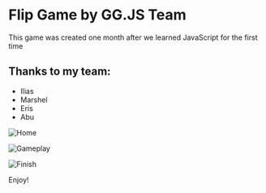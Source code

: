 # **Flip Game by GG.JS Team**

This game was created one month after we learned JavaScript for the first time

## **Thanks to my team:**
- Ilias
- Marshel
- Eris
- Abu

![Home](https://cdn.discordapp.com/attachments/976641651772620807/1085477361203564544/image.png)

![Gameplay](https://cdn.discordapp.com/attachments/976641651772620807/1085477567643009055/image.png)

![Finish](https://cdn.discordapp.com/attachments/976641651772620807/1085477260917747812/image.png)

Enjoy!